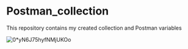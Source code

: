 # Postman_collection
This repository contains my created collection and Postman variables



![0*yN6J75hyfNMjUKOo](https://github.com/Artem-Mezhuev/Postman_collection/assets/116815884/cca718d2-b438-4531-8fdb-e3d66045e511)
